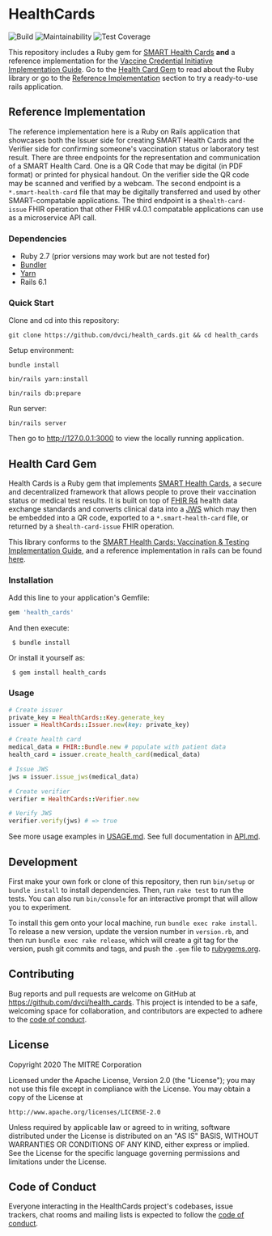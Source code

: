 # HealthCards

![Build](https://github.com/dvci/health_cards/actions/workflows/ruby.yml/badge.svg)
![Maintainability](https://api.codeclimate.com/v1/badges/a99a88d28ad37a79dbf6/maintainability)
![Test Coverage](https://api.codeclimate.com/v1/badges/a99a88d28ad37a79dbf6/test_coverage)

This repository includes a Ruby gem for [SMART Health Cards](https://smarthealth.cards/) **and** a reference implementation for the [Vaccine Credential Initiative Implementation Guide](http://build.fhir.org/ig/dvci/vaccine-credential-ig/branches/main/). Go to the [Health Card Gem](#health-card-gem) to read about the Ruby library or go to the [Reference Implementation](#reference-implementation) section to try a ready-to-use rails application. 

## Reference Implementation

The reference implementation here is a Ruby on Rails application that showcases both the Issuer side for creating SMART Health Cards and the Verifier side for confirming someone's vaccination status or laboratory test result. There are three endpoints for the representation and communication of a SMART Health Card. One is a QR Code that may be digital (in PDF format) or printed for physical handout. On the verifier side the QR code may be scanned and verified by a webcam. The second endpoint is a `*.smart-health-card` file that may be digitally transferred and used by other SMART-compatable applications. The third endpoint is a `$health-card-issue` FHIR operation that other FHIR v4.0.1 compatable applications can use as a microservice API call.

### Dependencies
 - Ruby 2.7 (prior versions may work but are not tested for)
 - [Bundler](https://bundler.io)
 - [Yarn](https://yarnpkg.com)
 - Rails 6.1

### Quick Start

Clone and cd into this repository:

`git clone https://github.com/dvci/health_cards.git && cd health_cards`

Setup environment:

`bundle install`

`bin/rails yarn:install`

`bin/rails db:prepare`

Run server:

`bin/rails server`

Then go to http://127.0.0.1:3000 to view the locally running application.


## Health Card Gem

Health Cards is a Ruby gem that implements [SMART Health Cards](https://smarthealth.cards), a secure and decentralized framework that allows people to prove their vaccination status or medical test results. It is built on top of [FHIR R4](https://hl7.org/FHIR/) health data exchange standards and converts clinical data into a [JWS](https://en.wikipedia.org/wiki/JSON_Web_Signature) which may then be embedded into a QR code, exported to a `*.smart-health-card` file, or returned by a `$health-card-issue` FHIR operation.

This library conforms to the [SMART Health Cards: Vaccination & Testing Implementation Guide](http://build.fhir.org/ig/dvci/vaccine-credential-ig/branches/main/), and a reference implementation in rails can be found [here](https://github.com/dvci/health_cards).

### Installation

Add this line to your application's Gemfile:

```ruby
gem 'health_cards'
```

And then execute:

```
 $ bundle install
```

Or install it yourself as:

```
 $ gem install health_cards
```

### Usage

```ruby
# Create issuer
private_key = HealthCards::Key.generate_key
issuer = HealthCards::Issuer.new(key: private_key)

# Create health card
medical_data = FHIR::Bundle.new # populate with patient data
health_card = issuer.create_health_card(medical_data)

# Issue JWS
jws = issuer.issue_jws(medical_data)

# Create verifier
verifier = HealthCards::Verifier.new

# Verify JWS
verifier.verify(jws) # => true
```

See more usage examples in [USAGE.md](https://github.com/dvci/health_cards/blob/master/lib/USAGE.md). See full documentation in [API.md](https://github.com/dvci/health_cards/blob/master/lib/API.md).

## Development

First make your own fork or clone of this repository, then run `bin/setup` or `bundle install` to install dependencies. Then, run `rake test` to run the tests. You can also run `bin/console` for an interactive prompt that will allow you to experiment.

To install this gem onto your local machine, run `bundle exec rake install`. To release a new version, update the version number in `version.rb`, and then run `bundle exec rake release`, which will create a git tag for the version, push git commits and tags, and push the `.gem` file to [rubygems.org](https://rubygems.org).

## Contributing

Bug reports and pull requests are welcome on GitHub at https://github.com/dvci/health_cards. This project is intended to be a safe, welcoming space for collaboration, and contributors are expected to adhere to the [code of conduct](https://github.com/dvci/health_cards/blob/master/CODE_OF_CONDUCT.md).

## License

Copyright 2020 The MITRE Corporation

Licensed under the Apache License, Version 2.0 (the "License"); you may not use this file except in compliance with the License. You may obtain a copy of the License at
```
http://www.apache.org/licenses/LICENSE-2.0
```
Unless required by applicable law or agreed to in writing, software distributed under the License is distributed on an "AS IS" BASIS, WITHOUT WARRANTIES OR CONDITIONS OF ANY KIND, either express or implied. See the License for the specific language governing permissions and limitations under the License.

## Code of Conduct

Everyone interacting in the HealthCards project's codebases, issue trackers, chat rooms and mailing lists is expected to follow the [code of conduct](https://github.com/dvci/health_cards/blob/master/CODE_OF_CONDUCT.md).



